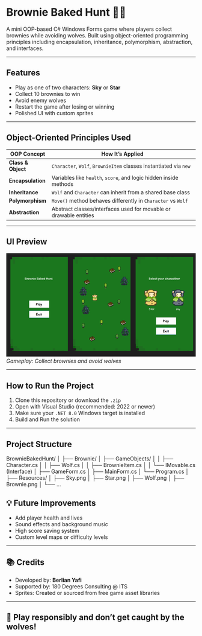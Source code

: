 # Brownie Baked Hunt 🍫🐺

A mini OOP-based C# Windows Forms game where players collect brownies while avoiding wolves. Built using object-oriented programming principles including encapsulation, inheritance, polymorphism, abstraction, and interfaces.

---

## Features

- Play as one of two characters: **Sky** or **Star**
- Collect 10 brownies to win
- Avoid enemy wolves
- Restart the game after losing or winning
- Polished UI with custom sprites

---

## Object-Oriented Principles Used

| OOP Concept     | How It’s Applied                                      |
|------------------|--------------------------------------------------------|
| **Class & Object** | `Character`, `Wolf`, `BrownieItem` classes instantiated via `new` |
| **Encapsulation** | Variables like `health`, `score`, and logic hidden inside methods |
| **Inheritance**   | `Wolf` and `Character` can inherit from a shared base class |
| **Polymorphism**  | `Move()` method behaves differently in `Character` vs `Wolf` |
| **Abstraction**   | Abstract classes/interfaces used for movable or drawable entities |

---

## UI Preview

![Game Screenshot](UIBrownie.png)
*Gameplay: Collect brownies and avoid wolves*

---

## How to Run the Project

1. Clone this repository or download the `.zip`  
2. Open with Visual Studio (recommended: 2022 or newer)
3. Make sure your `.NET 8.0` Windows target is installed
4. Build and Run the solution

---

## Project Structure

BrownieBakedHunt/
│
├── Brownie/
│ ├── GameObjects/
│ │ ├── Character.cs
│ │ ├── Wolf.cs
│ │ ├── BrownieItem.cs
│ │ └── IMovable.cs (Interface)
│ ├── GameForm.cs
│ ├── MainForm.cs
│ └── Program.cs
│
├── Resources/
│ ├── Sky.png
│ ├── Star.png
│ ├── Wolf.png
│ ├── Brownie.png
│ └── ...


## 💡 Future Improvements

- Add player health and lives
- Sound effects and background music
- High score saving system
- Custom level maps or difficulty levels

---

## 📚 Credits

- Developed by: **Berlian Yafi**
- Supported by: 180 Degrees Consulting @ ITS
- Sprites: Created or sourced from free game asset libraries

---

## 🧁 Play responsibly and don’t get caught by the wolves!